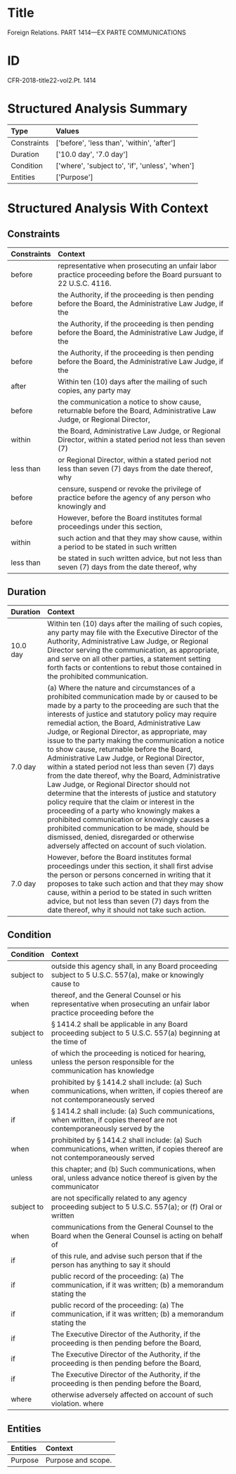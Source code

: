 # Title

 Foreign Relations. PART 1414—EX PARTE COMMUNICATIONS


# ID

 CFR-2018-title22-vol2.Pt. 1414


# Structured Analysis Summary

| Type        | Values                                          |
|:------------|:------------------------------------------------|
| Constraints | ['before', 'less than', 'within', 'after']      |
| Duration    | ['10.0 day', '7.0 day']                         |
| Condition   | ['where', 'subject to', 'if', 'unless', 'when'] |
| Entities    | ['Purpose']                                     |


# Structured Analysis With Context

 


## Constraints

| Constraints   | Context                                                                                                                |
|:--------------|:-----------------------------------------------------------------------------------------------------------------------|
| before        | representative when prosecuting an unfair labor practice proceeding before  the Board pursuant to 22 U.S.C. 4116.      |
| before        | the Authority, if the proceeding is then pending before the Board, the Administrative Law Judge, if the                |
| before        | the Authority, if the proceeding is then pending before the Board, the Administrative Law Judge, if the                |
| before        | the Authority, if the proceeding is then pending before the Board, the Administrative Law Judge, if the                |
| after         | Within ten (10) days  after the mailing of such copies, any party may                                                  |
| before        | the communication a notice to show cause, returnable before the Board, Administrative Law Judge, or Regional Director, |
| within        | the Board, Administrative Law Judge, or Regional Director, within a stated period not less than seven (7)              |
| less than     | or Regional Director, within a stated period not less than seven (7) days from the date thereof, why                   |
| before        | censure, suspend or revoke the privilege of practice before the agency of any person who knowingly and                 |
| before        | However,  before the Board institutes formal proceedings under this section,                                           |
| within        | such action and that they may show cause, within a period to be stated in such written                                 |
| less than     | be stated in such written advice, but not less than seven (7) days from the date thereof, why                          |


## Duration

| Duration   | Context                                                                                                                                                                                                                                                                                                                                                                                                                                                                                                                                                                                                                                                                                                                                                                                                                                                                                                                                                   |
|:-----------|:----------------------------------------------------------------------------------------------------------------------------------------------------------------------------------------------------------------------------------------------------------------------------------------------------------------------------------------------------------------------------------------------------------------------------------------------------------------------------------------------------------------------------------------------------------------------------------------------------------------------------------------------------------------------------------------------------------------------------------------------------------------------------------------------------------------------------------------------------------------------------------------------------------------------------------------------------------|
| 10.0 day   | Within ten (10) days after the mailing of such copies, any party may file with the Executive Director of the Authority, Administrative Law Judge, or Regional Director serving the communication, as appropriate, and serve on all other parties, a statement setting forth facts or contentions to rebut those contained in the prohibited communication.                                                                                                                                                                                                                                                                                                                                                                                                                                                                                                                                                                                                |
| 7.0 day    | (a) Where the nature and circumstances of a prohibited communication made by or caused to be made by a party to the proceeding are such that the interests of justice and statutory policy may require remedial action, the Board, Administrative Law Judge, or Regional Director, as appropriate, may issue to the party making the communication a notice to show cause, returnable before the Board, Administrative Law Judge, or Regional Director, within a stated period not less than seven (7) days from the date thereof, why the Board, Administrative Law Judge, or Regional Director should not determine that the interests of justice and statutory policy require that the claim or interest in the proceeding of a party who knowingly makes a prohibited communication or knowingly causes a prohibited communication to be made, should be dismissed, denied, disregarded or otherwise adversely affected on account of such violation. |
| 7.0 day    | However, before the Board institutes formal proceedings under this section, it shall first advise the person or persons concerned in writing that it proposes to take such action and that they may show cause, within a period to be stated in such written advice, but not less than seven (7) days from the date thereof, why it should not take such action.                                                                                                                                                                                                                                                                                                                                                                                                                                                                                                                                                                                          |


## Condition

| Condition   | Context                                                                                                                                    |
|:------------|:-------------------------------------------------------------------------------------------------------------------------------------------|
| subject to  | outside this agency shall, in any Board proceeding subject to 5 U.S.C. 557(a), make or knowingly cause to                                  |
| when        | thereof, and the General Counsel or his representative when prosecuting an unfair labor practice proceeding before the                     |
| subject to  | &#167;&#8201;1414.2 shall be applicable in any Board proceeding subject to 5 U.S.C. 557(a) beginning at the time of                        |
| unless      | of which the proceeding is noticed for hearing, unless the person responsible for the communication has knowledge                          |
| when        | prohibited by &#167;&#8201;1414.2 shall include: (a) Such communications, when written, if copies thereof are not contemporaneously served |
| if          | &#167;&#8201;1414.2 shall include: (a) Such communications, when written, if copies thereof are not contemporaneously served by the        |
| when        | prohibited by &#167;&#8201;1414.2 shall include: (a) Such communications, when written, if copies thereof are not contemporaneously served |
| unless      | this chapter; and (b) Such communications, when oral, unless advance notice thereof is given by the communicator                           |
| subject to  | are not specifically related to any agency proceeding subject to 5 U.S.C. 557(a); or (f) Oral or written                                   |
| when        | communications from the General Counsel to the Board when the General Counsel is acting on behalf of                                       |
| if          | of this rule, and advise such person that if the person has anything to say it should                                                      |
| if          | public record of the proceeding: (a) The communication, if it was written; (b) a memorandum stating the                                    |
| if          | public record of the proceeding: (a) The communication, if it was written; (b) a memorandum stating the                                    |
| if          | The Executive Director of the Authority,  if the proceeding is then pending before the Board,                                              |
| if          | The Executive Director of the Authority,  if the proceeding is then pending before the Board,                                              |
| if          | The Executive Director of the Authority,  if the proceeding is then pending before the Board,                                              |
| where       | otherwise adversely affected on account of such violation. where                                                                           |


## Entities

| Entities   | Context             |
|:-----------|:--------------------|
| Purpose    | Purpose  and scope. |


